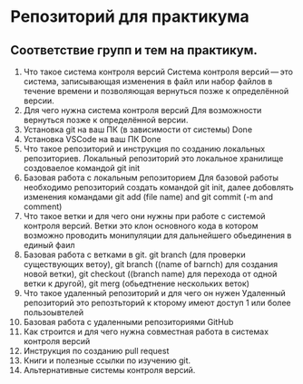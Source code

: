 # Репозиторий для практикума
## Соответствие групп и тем на практикум.

1. Что такое система контроля версий
Система контроля версий — это система, записывающая изменения в файл или набор файлов в течение времени и позволяющая вернуться позже к определённой версии. 
2. Для чего нужна система контроля версий
Для возможности вернуться позже к определённой версии.
3. Установка git на ваш ПК (в зависимости от системы)
Done
4. Установка VSCode на ваш ПК
Done
5. Что такое репозиторий и инструкция по созданию локальных репозиториев.
Локальный репозиторий это локальное хранилище создоваелое командой git init
6. Базовая работа с локальным репозиторием
Для базовой работы необходимо репозиторий создать командой git init, далее добовлять изменения командами git add (file name) and git commit (-m and comment)
7. Что такое ветки и для чего они нужны при работе с системой контроля версий.
Ветки это клон основного кода в котором возможно проводить монипуляции для дальнейшего обьединения в единый фаил 
8. Базовая работа с ветками в git.
git branch (для проверки существующих ветоу), git branch ((name of barnch) для создания новой ветки), git checkout ((branch name) для перехода от одной ветки к другой), git merg (обьедтнение нескольких веток)
9. Что такое удаленный репозиторий и для чего он нужен
Удаленный репозиторий это репозтьторий к кторому имеют доступ 1 или более пользоывтелей
10. Базовая работа с удаленными репозиториями GitHub
11. Как строится и для чего нужна совместная работа в системах контроля версий
12. Инструкция по созданию pull request
13. Книги и полезные ссылки по изучению git.
14. Альтернативные системы контроля версий.
